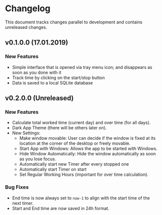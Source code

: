 # Changelog
This document tracks changes parallel to development and contains unreleased changes.

## v0.1.0.0 (17.01.2019)
### New Features
* Simple interface that is opened via tray menu icon; and disappears as soon as you done with it 
* Track time by clicking on the start/stop button
* Data is saved to a local SQLite database

## v0.2.0.0 (Unreleased)
### New Features
* Calculate total worked time (current day) and over time (for all days).
* Dark App Theme (there will be others later on).
* New Settings: 
    * Make window movable: User can decide if the window is fixed at its location at the corner of the desktop or freely movable.
    * Start App with Windows: Allows the app to be started with Windows.
    * Hide Window Automatically: Hide the window automatically as soon as you lose focus.
    * Automatically start new Timer after every stopped one
    * Automatically start Timer on start
    * Set Regular Working Hours (important for over time calculation).
### Bug Fixes
* End time is now always set to `now-1` to align with the start time of the next timer.
* Start and End time are now saved in 24h format.
